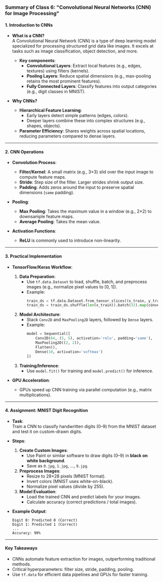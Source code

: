 ### **Summary of Class 6: "Convolutional Neural Networks (CNN) for Image Processing"**

#### **1. Introduction to CNNs**
- **What is a CNN?**  
  A Convolutional Neural Network (CNN) is a type of deep learning model specialized for processing structured grid data like images. It excels at tasks such as image classification, object detection, and more.  
  - **Key components**:  
    - **Convolutional Layers**: Extract local features (e.g., edges, textures) using filters (kernels).  
    - **Pooling Layers**: Reduce spatial dimensions (e.g., max-pooling retains the most prominent features).  
    - **Fully Connected Layers**: Classify features into output categories (e.g., digit classes in MNIST).  

- **Why CNNs?**  
  - **Hierarchical Feature Learning**:  
    - Early layers detect simple patterns (edges, colors).  
    - Deeper layers combine these into complex structures (e.g., shapes, objects).  
  - **Parameter Efficiency**: Shares weights across spatial locations, reducing parameters compared to dense layers.  

---

#### **2. CNN Operations**
- **Convolution Process**:  
  - **Filter/Kernel**: A small matrix (e.g., 3×3) slid over the input image to compute feature maps.  
  - **Stride**: Step size of the filter. Larger strides shrink output size.  
  - **Padding**: Adds zeros around the input to preserve spatial dimensions (`same` padding).  

- **Pooling**:  
  - **Max Pooling**: Takes the maximum value in a window (e.g., 2×2) to downsample feature maps.  
  - **Average Pooling**: Takes the mean value.  

- **Activation Functions**:  
  - **ReLU** is commonly used to introduce non-linearity.  

---

#### **3. Practical Implementation**
- **TensorFlow/Keras Workflow**:  
  1. **Data Preparation**:  
     - Use `tf.data.Dataset` to load, shuffle, batch, and preprocess images (e.g., normalize pixel values to [0, 1]).  
     - Example:  
       ```python
       train_ds = tf.data.Dataset.from_tensor_slices((x_train, y_train))  
       train_ds = train_ds.shuffle(len(x_train)).batch(32).map(convert_data)  
       ```  
  2. **Model Architecture**:  
     - Stack `Conv2D` and `MaxPooling2D` layers, followed by `Dense` layers.  
     - Example:  
       ```python
       model = Sequential([  
           Conv2D(64, (5, 5), activation='relu', padding='same'),  
           MaxPooling2D((2, 2)),  
           Flatten(),  
           Dense(10, activation='softmax')  
       ])  
       ```  
  3. **Training/Inference**:  
     - Use `model.fit()` for training and `model.predict()` for inference.  

- **GPU Acceleration**:  
  - GPUs speed up CNN training via parallel computation (e.g., matrix multiplications).  

---

#### **4. Assignment: MNIST Digit Recognition**
- **Task**:  
  Train a CNN to classify handwritten digits (0–9) from the MNIST dataset and test it on custom-drawn digits.  

- **Steps**:  
  1. **Create Custom Images**:  
     - Use Paint or similar software to draw digits (0–9) in **black on white background**.  
     - Save as `0.jpg`, `1.jpg`, ..., `9.jpg`.  
  2. **Preprocess Images**:  
     - Resize to 28×28 pixels (MNIST format).  
     - Invert colors (MNIST uses white-on-black).  
     - Normalize pixel values (divide by 255).  
  3. **Model Evaluation**:  
     - Load the trained CNN and predict labels for your images.  
     - Calculate accuracy (correct predictions / total images).  

- **Example Output**:  
  ```plaintext
  Digit 0: Predicted 0 (Correct) 
  Digit 1: Predicted 1 (Correct) 
  ...  
  Accuracy: 90%  
  ```

---

#### **Key Takeaways**
- CNNs automate feature extraction for images, outperforming traditional methods.  
- Critical hyperparameters: filter size, stride, padding, pooling.  
- Use `tf.data` for efficient data pipelines and GPUs for faster training.  
